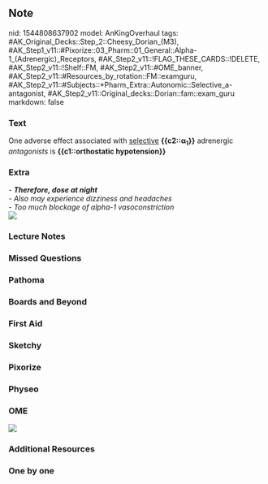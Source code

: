 ## Note
nid: 1544808637902
model: AnKingOverhaul
tags: #AK_Original_Decks::Step_2::Cheesy_Dorian_(M3), #AK_Step1_v11::#Pixorize::03_Pharm::01_General::Alpha-1_(Adrenergic)_Receptors, #AK_Step2_v11::!FLAG_THESE_CARDS::!DELETE, #AK_Step2_v11::!Shelf::FM, #AK_Step2_v11::#OME_banner, #AK_Step2_v11::#Resources_by_rotation::FM::examguru, #AK_Step2_v11::#Subjects::*Pharm_Extra::Autonomic::Selective_a-antagonist, #AK_Step2_v11::Original_decks::Dorian::fam::exam_guru
markdown: false

### Text
<div>
  One adverse effect associated with <u>selective</u>
  <b>{{c2::α<sub>1</sub>}}</b> adrenergic <i>antagonists</i> is
  <b>{{c1::orthostatic hypotension}}</b>
</div>

### Extra
<div>
  <div>
    <i>- <b>Therefore, dose at night</b></i>
  </div>
  <div>
    <i>- Also may experience dizziness and headaches</i>
  </div>
  <div>
    <i>- Too much blockage of alpha-1 vasoconstriction</i>
  </div>
</div><img src="paste-15977278341610.jpg">

### Lecture Notes


### Missed Questions


### Pathoma


### Boards and Beyond


### First Aid


### Sketchy


### Pixorize


### Physeo


### OME
<div class="ome-widget">
  <a href="https://onlinemeded.org?ref=anki"><img src=
  "_OME_AnkiFlashcards_General_7.png"></a>
</div>

### Additional Resources


### One by one

